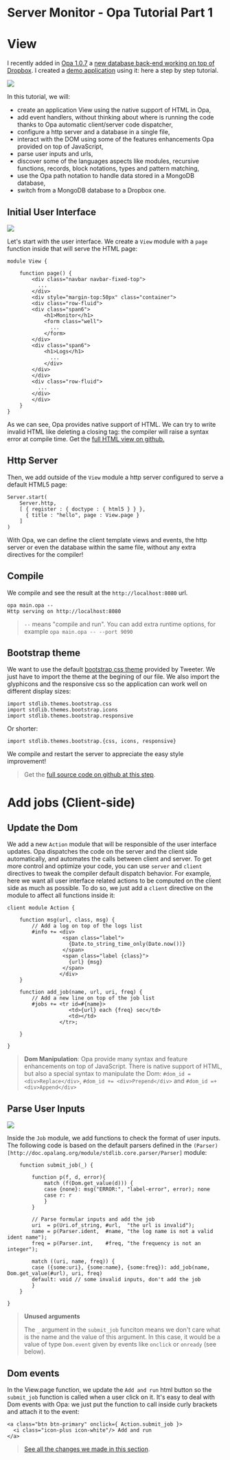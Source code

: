 # Server Monitor - Opa Tutorial Part 1 #

# View #

I recently added in [Opa 1.0.7](http://opalang.org) a [new database back-end working on top of Dropbox](http://cedrics.tumblr.com/post/34171076153/opa-dropbox-database). I created a [demo application](http://server-monitor.herokuapp.com) using it: here a step by step tutorial. 

<img src="http://server-monitor.herokuapp.com/resources/img/screenshot.png"/>

In this tutorial, we will:

- create an application View using the native support of HTML in Opa,
- add event handlers, without thinking about where is running the code thanks to Opa automatic client/server code dispatcher,
- configure a http server and a database in a single file,
- interact with the DOM using some of the features enhancements Opa provided on top of JavaScript,
- parse user inputs and urls,
- discover some of the languages aspects like modules,  recursive functions, records, block notations, types and pattern matching,
- use the Opa path notation to handle data stored in a MongoDB database,
- switch from a MongoDB database to a Dropbox one.

## Initial User Interface ##

<img src="resources/img/initial-view.png"/>

Let's start with the user interface. We create a `View` module with a `page` function inside that will serve the HTML page:

    module View {

        function page() {
            <div class="navbar navbar-fixed-top">
              ...
            </div>
            <div style="margin-top:50px" class="container">
            <div class="row-fluid">
            <div class="span6">
                <h1>Monitor</h1>
                <form class="well">
                  ...
                </form>
            </div>
            <div class="span6">
                <h1>Logs</h1>
                  ...
                </div>
            </div>
            </div>
            <div class="row-fluid">
              ...
            </div>
            </div>
        }
    }

As we can see, Opa provides native support of HTML. We can try to write invalid HTML like deleting a closing tag: the compiler will raise a syntax error at compile time. Get the <a href="https://github.com/cedricss/server-monitor/blob/34985981fa40de13c5a9f371f32be2a172e70621/main.opa">full HTML view on github.</a>

## Http Server ##

Then, we add outside of the `View` module a http server configured to serve a default HTML5 page:

    Server.start(
        Server.http,
        [ { register : { doctype : { html5 } } },
          { title : "hello", page : View.page }
        ]
    )

With Opa, we can define the client template views and events, the http server or even the database within the same file, without any extra directives for the compiler!

## Compile ##

We compile and see the result at the `http://localhost:8080` url.

    opa main.opa --
    Http serving on http://localhost:8080

> `--` means "compile and run". You can add extra runtime options, for example `opa main.opa -- --port 9090`
 
## Bootstrap theme ##

We want to use the default <a href="http://twitter.github.com/bootstrap/">bootstrap css theme</a> provided by Tweeter. We just have to import the theme at the begining of our file. We also import the glyphicons and the responsive css so the application can work well on different display sizes:

    import stdlib.themes.bootstrap.css
    import stdlib.themes.bootstrap.icons
    import stdlib.themes.bootstrap.responsive

Or shorter:

    import stdlib.themes.bootstrap.{css, icons, responsive}

We compile and restart the server to appreciate the easy style improvement!

> Get the [full source code on github at this step](https://github.com/cedricss/server-monitor/blob/34985981fa40de13c5a9f371f32be2a172e70621/main.opa).

# Add jobs (Client-side) #

## Update the Dom ##

We add a new `Action` module that will be responsible of the user interface updates. Opa dispatches the code on the server and the client side automatically, and automates the calls between client and server. To get more control and optimize your code, you can use `server` and `client` directives to tweak the compiler default dispatch behavior. For example, here we want all user interface related actions to be computed on the client side as much as possible. To do so, we just add a `client` directive on the module to affect all functions inside it:

    client module Action {

        function msg(url, class, msg) {
            // Add a log on top of the logs list
            #info += <div>
                      <span class="label">
                        {Date.to_string_time_only(Date.now())}
                      </span>
                      <span class="label {class}">
                        {url} {msg}
                      </span>
                     </div>
        }

        function add_job(name, url, uri, freq) {
            // Add a new line on top of the job list
            #jobs += <tr id=#{name}>
                        <td>{url} each {freq} sec</td>
                        <td></td>
                     </tr>;

        }

    }

> **Dom Manipulation**: Opa provide many syntax and feature enhancements on top of JavaScript. There is native support of HTML, but also a special syntax to manipulate the Dom: `#dom_id = <div>Replace</div>`, `#dom_id += <div>Prepend</div>` and `#dom_id =+ <div>Append</div>`

## Parse User Inputs ##

<img src="resources/img/user-inputs.png"/>

Inside the `Job` module, we add functions to check the format of user inputs. The following code is based on the default parsers defined in the `(Parser)[http://doc.opalang.org/module/stdlib.core.parser/Parser]` module:

        function submit_job(_) {

            function p(f, d, error){
                match (f(Dom.get_value(d))) {
                case {none}: msg("ERROR:", "label-error", error); none
                case r: r
                }
            }

            // Parse formular inputs and add the job
            uri  = p(Uri.of_string, #url,  "the url is invalid");
            name = p(Parser.ident,  #name, "the log name is not a valid ident name");
            freq = p(Parser.int,    #freq, "the frequency is not an integer");

            match ((uri, name, freq)) {
            case ({some:uri}, {some:name}, {some:freq}): add_job(name, Dom.get_value(#url), uri, freq)
            default: void // some invalid inputs, don't add the job
            }
        }

    }

> **Unused arguments**
>
> The `_` argument in the `submit_job` funciton means we don't care what is the name and the value of this argument. In this case, it would be a value of type `Dom.event` given by events like `onclick` or `onready` (see below).

## Dom events ##

In the View.page function, we update the `Add and run` html button so the `submit_job` function is called when a user click on it. It's easy to deal with Dom events with Opa: we just put the function to call inside curly brackets and attach it to the event:

    <a class="btn btn-primary" onclick={ Action.submit_job }>
      <i class="icon-plus icon-white"/> Add and run
    </a>

> [See all the changes we made in this section](https://github.com/cedricss/server-monitor/commit/cd66d95c5f72d12b32e9f74fe2c7d1b57526aa07).
